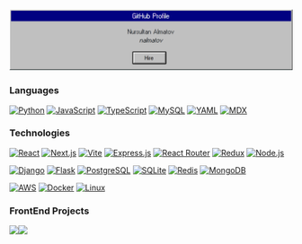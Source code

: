 [![](https://raw.githubusercontent.com/nalmatov/nalmatov/main/github_banner.png)](#)<!-- If you want the template for my gif, email me! -->

### Languages

[![Python](https://img.shields.io/badge/Python-000?logo=python&logoColor=3776AB)](#)
[![JavaScript](https://img.shields.io/badge/JavaScript-000?logo=javascript&logoColor=F7DF1E)](#)
[![TypeScript](https://img.shields.io/badge/TypeScript-000?logo=typescript&logoColor=3178C6)](#)
[![MySQL](https://img.shields.io/badge/MySQL-000?logo=mysql&logoColor=4479A1)](#)
[![YAML](https://img.shields.io/badge/YAML-000?logo=yaml&logoColor=CB171E)](#)
[![MDX](https://img.shields.io/badge/MDX-000?logo=mdx&logoColor=1B1F24)](#)

### Technologies


[![React](https://img.shields.io/badge/React-000?logo=react&logoColor=61DAFB)](#)
[![Next.js](https://img.shields.io/badge/Next.js-000?logo=next.js&logoColor=white)](#)
[![Vite](https://img.shields.io/badge/Vite-000?logo=vite&logoColor=FFD62E)](#)
[![Express.js](https://img.shields.io/badge/Express.js-000?logo=express&logoColor=white)](#)
[![React Router](https://img.shields.io/badge/React_Router-000?logo=react-router&logoColor=CA4245)](#)
[![Redux](https://img.shields.io/badge/Redux-000?logo=redux&logoColor=764ABC)](#)
[![Node.js](https://img.shields.io/badge/Node.js-000?logo=node.js&logoColor=339933)](#)

[![Django](https://img.shields.io/badge/Django-000?logo=django&logoColor=white)](#)
[![Flask](https://img.shields.io/badge/Flask-000?logo=flask&logoColor=white)](#)
[![PostgreSQL](https://img.shields.io/badge/PostgreSQL-000?logo=postgresql&logoColor=336791)](#)
[![SQLite](https://img.shields.io/badge/SQLite-000?logo=sqlite&logoColor=003B57)](#)
[![Redis](https://img.shields.io/badge/Redis-000?logo=redis&logoColor=DC382D)](#)
[![MongoDB](https://img.shields.io/badge/MongoDB-000?logo=mongodb&logoColor=47A248)](#)

[![AWS](https://img.shields.io/badge/AWS-000?logo=amazon-aws&logoColor=FF9900)](#)
[![Docker](https://img.shields.io/badge/Docker-000?logo=docker&logoColor=2496ED)](#)
[![Linux](https://img.shields.io/badge/Linux-000?logo=linux&logoColor=FCC624)](#)

<!-- ### Full Stack Projects

[![](https://img.shields.io/badge/-🧬%20My%20Website-000)](https://github.com/adamalston/v2)
[![](https://img.shields.io/badge/-🦠%20COVID‑19%20Dashboard-000)](https://github.com/adamalston/COVID-19-Dashboard)
[![](https://img.shields.io/badge/-📝%20Summarizer-000)](https://github.com/adamalston/Summarizer)
[![](https://img.shields.io/badge/-🔬%20Overwatch-000)](https://github.com/adamalston/overwatch)
[![](https://img.shields.io/badge/-🛰%20KubeSat-000)](https://github.com/adamalston/kubesat)
[![](https://img.shields.io/badge/-🔊%20Voice%20Poker-000)](https://github.com/adamalston/Poker)
[![](https://img.shields.io/badge/-🗺%20PokémonGo%20Map-000)](https://github.com/adamalston/PokemonGo-Map)
-->

### FrontEnd Projects

<img height="137px" src="https://github-readme-stats.vercel.app/api?username=nalmatov&hide=contribs,prs&hide_title=true&theme=github_dark"/><img height="137px" src="https://github-readme-stats.vercel.app/api/top-langs/?username=nalmatov&hide=html,css,scss&hide_title=true&layout=compact&langs_count=6&theme=github_dark" />
